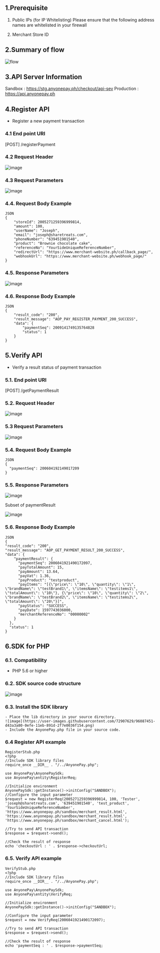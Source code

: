 ## 1.Prerequisite
 1) Public IPs (for IP Whitelisting) 
    Please ensure that the following address names are whitelisted in your firewall

 2) Merchant Store ID

## 2.Summary of flow
![flow](https://user-images.githubusercontent.com/72907629/96084251-bcac8300-0ef9-11eb-951f-bb96589a049c.png)


## 3.API Server Information
Sandbox : https://stg.anyonepay.ph/checkout/api-sev
Production : https://api.anyonepay.ph

## 4.Register API
- Register a new payment transaction

### 4.1 End point URI
[POST] /registerPayment

### 4.2 Request Header
![image](https://user-images.githubusercontent.com/72907629/96085708-262d9100-0efc-11eb-8e7f-5c7e059a1d67.png)

### 4.3 Request Parameters
![image](https://user-images.githubusercontent.com/72907629/96085819-59702000-0efc-11eb-9234-ede673827187.png)

### 4.4. Request Body Example

    JSON
    {
        "storeId": 2005271259396999814,
        "amount": 100,
        "userName": "Joseph",
        "email": "joseph@sharetreats.com",
        "phoneNumber": "639451901540",
        "product": "Brownie chocolate cake",
        "referenceNo": "YourSideUniqueReferenceNumber",
        "redirectUrl": "https://www.merchant-website.ph/callback_page/",
        "webhookUrl": "https://www.merchant-website.ph/webhook_page/"
    }

### 4.5. Response Parameters
![image](https://user-images.githubusercontent.com/72907629/96085985-8e7c7280-0efc-11eb-9c96-752daad95506.png)


### 4.6. Response Body Example

    JSON
    {
        "result_code": "200",
        "result_message": "AOP_PAY_REGISTER_PAYMENT_200_SUCCESS",
        "data": {
            "paymentSeq": 2009141749135764828
            "status": 1
        }
    }

## 5.Verify API
- Verify a result status of payment transaction

### 5.1. End point URI
[POST] /getPaymentResult

### 5.2. Request Header
![image](https://user-images.githubusercontent.com/72907629/96086161-d13e4a80-0efc-11eb-9c99-6d6404d2c3b8.png)

### 5.3 Request Parameters
![image](https://user-images.githubusercontent.com/72907629/96087087-478f7c80-0efe-11eb-9780-3c2a5ad90ad7.png)

### 5.4. Request Body Example
	JSON
	{
	  "paymentSeq": 200604192149017209
	}

### 5.5. Response Parameters
![image](https://user-images.githubusercontent.com/72907629/96087188-70177680-0efe-11eb-9b8f-cc2168e9b4d7.png)

Subset of paymentResult

![image](https://user-images.githubusercontent.com/72907629/96087242-858ca080-0efe-11eb-9d34-e637cbd9b42b.png)

### 5.6. Response Body Example
	JSON
	{
	"result_code": "200",
	"result_message": "AOP_GET_PAYMENT_RESULT_200_SUCCESS",
	"data": {
	    "paymentResult": {
	      "paymentSeq": 2006041921490172097,
	      "payTotalAmount": 15,
	      "payAmount": 13.64,
	      "payVat": 1.36,
	      "payProduct": "testproduct",
	      "payItems": "[{\"price\": \"10\", \"quantity\": \"1\", \"brandName\": \"testBrand1\", \"itemsName\": \"testitems1\", \"totalAmount\": \"10\"}, {\"price\": \"10\", \"quantity\": \"2\", \"brandName\": \"testBrand2\", \"itemsName\": \"testitems2\", \"totalAmount\": \"20\"}]",
	      "payStatus": "SUCCESS",
	      "payDate": 1597743036000,
	      "merchantReferenceNo": "00000002"
	    }
	  },
	  "status": 1
	}

## 6.SDK for PHP
### 6.1. Compatibility
- PHP 5.6 or higher

### 6.2. SDK source code structure
![image](https://user-images.githubusercontent.com/72907629/96087393-be2c7a00-0efe-11eb-90cd-dfb8609d47c8.png)

### 6.3. Install the SDK library
	- Place the lib directory in your source directory.
	![image](https://user-images.githubusercontent.com/72907629/96087451-d43a3a80-0efe-11eb-891d-2f7e0036f154.png)
	- Include the AnyonePay.php file in your source code.

### 6.4 Register API example
	RegisterStub.php
	<?php
	//Include SDK library files
	require_once __DIR__ . "/../AnyonePay.php";

	use AnyonePay\AnyonePaySdk;
	use AnyonePay\entity\RegisterReq;

	//Initialize environment
	AnyonePaySdk::getInstance()->initConfig("SANDBOX");
	//Configure the input parameter
	$request = new RegisterReq(2005271259396999814, 100, 'Tester', 'joseph@sharetreats.com', '639451901540', 'test_product', 'YourSideUniqueReferenceNumber', 'https://www.anyonepay.ph/sandbox/merchant_result.html', 'https://www.anyonepay.ph/sandbox/merchant_result.html',
	'https://www.anyonepay.ph/sandbox/merchant_cancel.html');

	//Try to send API transaction
	$response = $request->send();

	//Check the result of response
	echo 'checkoutUrl : ' . $response->checkoutUrl;

### 6.5. Verify API example
	VerifyStub.php
	<?php
	//Include SDK library files
	require_once __DIR__ . "/../AnyonePay.php";

	use AnyonePay\AnyonePaySdk;
	use AnyonePay\entity\VerifyReq;

	//Initialize environment
	AnyonePaySdk::getInstance()->initConfig("SANDBOX");

	//Configure the input parameter
	$request = new VerifyReq(2006041921490172097);

	//Try to send API transaction
	$response = $request->send();

	//Check the result of response
	echo 'paymentSeq : ' . $response->paymentSeq;


